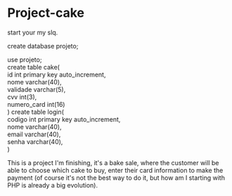 # Project-cake

start your my slq.

  create database projeto;

  use projeto;
  </br>
  create table cake(
  </br>
  id int primary key auto_increment,
  </br>
  nome varchar(40),
  </br>
  validade varchar(5),
  </br>
  cvv int(3),
  </br>
  numero_card int(16)
  </br>
)
 create table login(
  </br>
  codigo int primary key auto_increment,
  </br>
  nome varchar(40),
  </br>
  email varchar(40),
  </br>
  senha varchar(40),
  </br>
)

This is a project I'm finishing, it's a bake sale, where the customer will be able to choose which cake to buy, enter their card information to make the payment (of course it's not the best way to do it, but how am I starting with PHP is already a big evolution).
